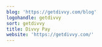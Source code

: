 ```yaml
---
blog: 'https://getdivvy.com/blog'
logohandle: getdivvy
sort: getdivvy
title: Divvy Pay
website: 'https://getdivvy.com/'
---
```

